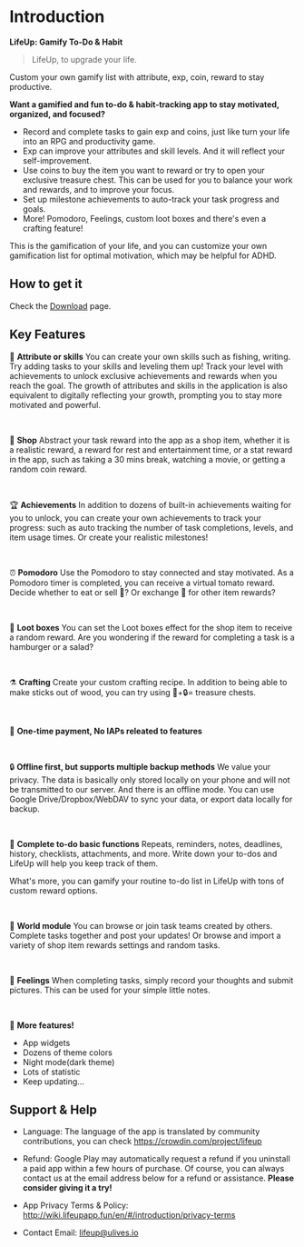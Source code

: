 # Introduction

**LifeUp: Gamify To-Do & Habit**

> LifeUp, to upgrade your life.

Custom your own gamify list with attribute, exp, coin, reward to stay productive.

<b>Want a gamified and fun to-do & habit-tracking app to stay motivated, organized, and focused?</b>

- Record and complete tasks to gain exp and coins, just like turn your life into an RPG and
  productivity game.
- Exp can improve your attributes and skill levels. And it will reflect your self-improvement.
- Use coins to buy the item you want to reward or try to open your exclusive treasure chest. This
  can be used for you to balance your work and rewards, and to improve your focus.
- Set up milestone achievements to auto-track your task progress and goals.
- More! Pomodoro, Feelings, custom loot boxes and there's even a crafting feature!

This is the gamification of your life, and you can customize your own gamification list for optimal
motivation, which may be helpful for ADHD.

## How to get it

Check the [Download](introduction/download.md) page.



## Key Features

🎨 <b>Attribute or skills</b>
You can create your own skills such as fishing, writing. Try adding tasks to your skills and
leveling them up!
Track your level with achievements to unlock exclusive achievements and rewards when you reach the
goal. The growth of attributes and skills in the application is also equivalent to digitally
reflecting your growth, prompting you to stay more motivated and powerful.

<br />

🎁 <b>Shop</b>
Abstract your task reward into the app as a shop item, whether it is a realistic reward, a reward
for rest and entertainment time, or a stat reward in the app, such as taking a 30 mins break,
watching a movie, or getting a random coin reward.

<br />

🏆 <b>Achievements</b>
In addition to dozens of built-in achievements waiting for you to unlock, you can create your own
achievements to track your progress: such as auto tracking the number of task completions, levels,
and item usage times. Or create your realistic milestones!

<br />

⏰ <b>Pomodoro</b>
Use the Pomodoro to stay connected and stay motivated. As a Pomodoro timer is completed, you can
receive a virtual tomato reward. Decide whether to eat or sell 🍅? Or exchange 🍅 for other item
rewards?

<br />

🎲 <b>Loot boxes</b>
You can set the Loot boxes effect for the shop item to receive a random reward. Are you wondering if
the reward for completing a task is a hamburger or a salad?

<br />

⚗️ <b>Crafting</b>
Create your custom crafting recipe. In addition to being able to make sticks out of wood, you can
try using 🔑+🔒= treasure chests.

<br />

🎉 <b>One-time payment, No IAPs releated to features</b>

<br />

🔒️ <b>Offline first, but supports multiple backup methods</b>
We value your privacy. The data is basically only stored locally on your phone and will not be
transmitted to our server. And there is an offline mode. You can use Google Drive/Dropbox/WebDAV to
sync your data, or export data locally for backup.

<br />

📎 <b>Complete to-do basic functions</b>
Repeats, reminders, notes, deadlines, history, checklists, attachments, and more. Write down your
to-dos and LifeUp will help you keep track of them.

What's more, you can gamify your routine to-do list in LifeUp with tons of custom reward options.

<br />

🤝 <b>World module</b>
You can browse or join task teams created by others. Complete tasks together and post your updates!
Or browse and import a variety of shop item rewards settings and random tasks.

<br />

🔖 <b>Feelings</b>
When completing tasks, simply record your thoughts and submit pictures. This can be used for your
simple little notes.

<br />

🚧 <b>More features!</b>

- App widgets
- Dozens of theme colors
- Night mode(dark theme)
- Lots of statistic
- Keep updating...

## Support & Help

- Language: The language of the app is translated by community contributions, you can
  check https://crowdin.com/project/lifeup

- Refund: Google Play may automatically request a refund if you uninstall a paid app within a few
  hours of purchase. Of course, you can always contact us at the email address below for a refund or
  assistance. <b>Please consider giving it a try! </b>

- App Privacy Terms & Policy: http://wiki.lifeupapp.fun/en/#/introduction/privacy-terms

- Contact Email: lifeup@ulives.io
